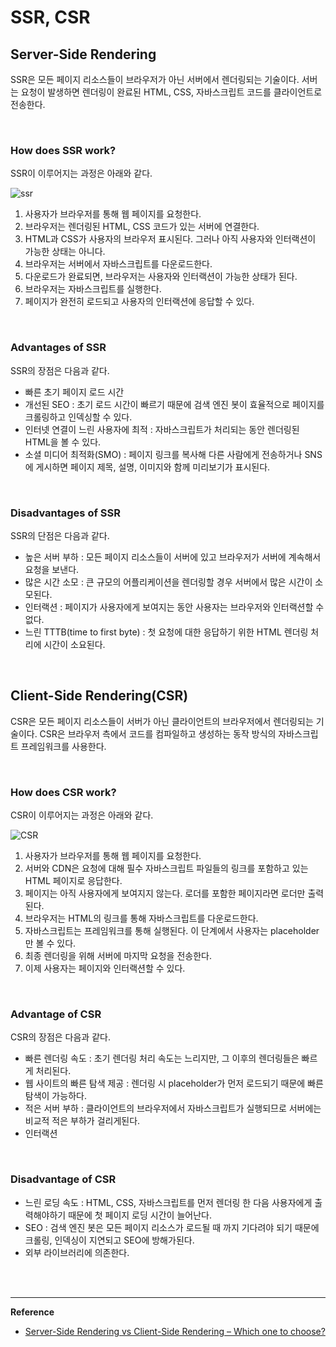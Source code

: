 # SSR, CSR

## Server-Side Rendering

SSR은 모든 페이지 리소스들이 브라우저가 아닌 서버에서 렌더링되는 기술이다. 서버는 요청이 발생하면 렌더링이 완료된 HTML, CSS, 자바스크립트 코드를 클라이언트로 전송한다. 

<br>

### How does SSR work?

SSR이 이루어지는 과정은 아래와 같다.

![ssr](https://cdn-bledd.nitrocdn.com/sMegMNkwPgLIyVZIoLggYdSAqxrSUlEd/assets/static/optimized/rev-67e96db/wp-content/uploads/2020/08/Picture1.jpg)



1. 사용자가 브라우저를 통해 웹 페이지를 요청한다.
2. 브라우저는 렌더링된 HTML, CSS 코드가 있는 서버에 연결한다.
3. HTML과 CSS가 사용자의 브라우저 표시된다. 그러나 아직 사용자와 인터랙션이 가능한 상태는 아니다.
4. 브라우저는 서버에서 자바스크립트를 다운로드한다.
5. 다운로드가 완료되면, 브라우저는 사용자와 인터랙션이 가능한 상태가 된다.
6. 브라우저는 자바스크립트를 실행한다.
7. 페이지가 완전히 로드되고 사용자의 인터랙션에 응답할 수 있다.

<br>

### Advantages of SSR

SSR의 장점은 다음과 같다.

- 빠른 초기 페이지 로드 시간 
- 개선된 SEO : 초기 로드 시간이 빠르기 때문에 검색 엔진 봇이 효율적으로 페이지를 크롤링하고 인덱싱할 수 있다.
- 인터넷 연결이 느린 사용자에 최적 : 자바스크립트가 처리되는 동안 렌더링된  HTML을 볼 수 있다.
- 소셜 미디어 최적화(SMO) : 페이지 링크를 복사해 다른 사람에게 전송하거나 SNS에 게시하면 페이지 제목, 설명, 이미지와 함께 미리보기가 표시된다.

<br>

### Disadvantages of SSR

SSR의 단점은 다음과 같다.

- 높은 서버 부하 : 모든 페이지 리소스들이 서버에 있고 브라우저가 서버에 계속해서 요청을 보낸다.
- 많은 시간 소모 : 큰 규모의 어플리케이션을 렌더링할 경우 서버에서 많은 시간이 소모된다.
- 인터랙션 : 페이지가 사용자에게 보여지는 동안 사용자는 브라우저와 인터랙션할 수 없다.
- 느린 TTTB(time to first byte) : 첫 요청에 대한 응답하기 위한 HTML 렌더링 처리에 시간이 소요된다.

<br>

## Client-Side Rendering(CSR)

CSR은 모든 페이지 리소스들이 서버가 아닌 클라이언트의 브라우저에서 렌더링되는 기술이다. CSR은 브라우저 측에서 코드를 컴파일하고 생성하는 동작 방식의 자바스크립트 프레임워크를 사용한다.

<br>

### How does CSR work?

CSR이 이루어지는 과정은 아래와 같다.

![CSR](https://cdn-bledd.nitrocdn.com/sMegMNkwPgLIyVZIoLggYdSAqxrSUlEd/assets/static/optimized/rev-67e96db/wp-content/uploads/2020/08/Picture2.jpg)

1. 사용자가 브라우저를 통해 웹 페이지를 요청한다.
2. 서버와 CDN은 요청에 대해 필수 자바스크립트 파일들의 링크를 포함하고 있는 HTML 페이지로 응답한다. 
3. 페이지는 아직 사용자에게 보여지지 않는다. 로더를 포함한 페이지라면 로더만 출력된다.
4. 브라우저는 HTML의 링크를 통해 자바스크립트를 다운로드한다.
5. 자바스크립트는 프레임워크를 통해 실행된다. 이 단계에서 사용자는 placeholder만 볼 수 있다.
6. 최종 렌더링을 위해 서버에 마지막 요청을 전송한다.
7. 이제 사용자는 페이지와 인터랙션할 수 있다.

<br>

### Advantage of CSR

CSR의 장점은 다음과 같다.

- 빠른 렌더링 속도 : 초기 렌더링 처리 속도는 느리지만, 그 이후의 렌더링들은 빠르게 처리된다.
- 웹 사이트의 빠른 탐색 제공 : 렌더링 시 placeholder가 먼저 로드되기 때문에 빠른 탐색이 가능하다.
- 적은 서버 부하 : 클라이언트의 브라우저에서 자바스크립트가 실행되므로 서버에는 비교적 적은 부하가 걸리게된다.
- 인터랙션

<br>

### Disadvantage of CSR

- 느린 로딩 속도 : HTML, CSS, 자바스크립트를 먼저 렌더링 한 다음 사용자에게 출력해야하기 때문에 첫 페이지 로딩 시간이 늘어난다.
- SEO : 검색 엔진 봇은 모든 페이지 리소스가 로드될 때 까지 기다려야 되기 때문에 크롤링, 인덱싱이 지연되고 SEO에 방해가된다.
- 외부 라이브러리에 의존한다.

<br>

<br>

------

**Reference**

- [Server-Side Rendering vs Client-Side Rendering – Which one to choose?](https://www.infidigit.com/blog/server-side-rendering-vs-client-side-rendering/)
